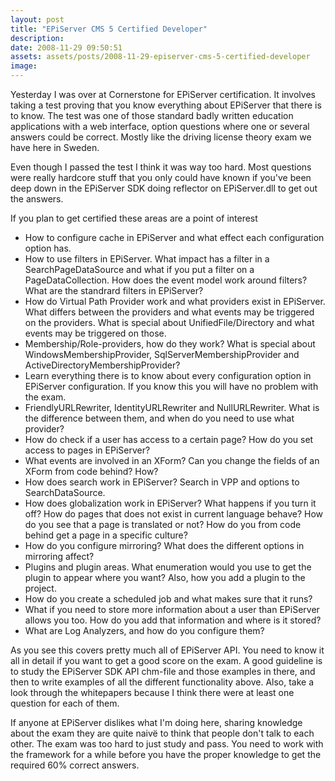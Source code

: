 ```yaml
---
layout: post
title: "EPiServer CMS 5 Certified Developer"
description:
date: 2008-11-29 09:50:51
assets: assets/posts/2008-11-29-episerver-cms-5-certified-developer
image: 
---
```


Yesterday I was over at Cornerstone for EPiServer certification. It involves taking a test proving that you know everything about EPiServer that there is to know. The test was one of those standard badly written education applications with a web interface, option questions where one or several answers could be correct. Mostly like the driving license theory exam we have here in Sweden.

Even though I passed the test I think it was way too hard. Most questions were really hardcore stuff that you only could have known if you've been deep down in the EPiServer SDK doing reflector on EPiServer.dll to get out the answers.

If you plan to get certified these areas are a point of interest
<ul>
 <li>How to configure cache in EPiServer and what effect each configuration option has.</li>
 <li>How to use filters in EPiServer. What impact has a filter in a SearchPageDataSource and what if you put a filter on a PageDataCollection. How does the event model work around filters? What are the standrard filters in EPiServer?</li>
 <li>How do Virtual Path Provider work and what providers exist in EPiServer. What differs between the providers and what events may be triggered on the providers. What is special about UnifiedFile/Directory and what events may be triggered on those.</li>
 <li>Membership/Role-providers, how do they work? What is special about WindowsMembershipProvider, SqlServerMembershipProvider and ActiveDirectoryMembershipProvider?</li>
 <li>Learn everything there is to know about every configuration option in EPiServer configuration. If you know this you will have no problem with the exam.</li>
 <li>FriendlyURLRewriter, IdentityURLRewriter and NullURLRewriter. What is the difference between them, and when do you need to use what provider?</li>
 <li>How do check if a user has access to a certain page? How do you set access to pages in EPiServer?</li>
 <li>What events are involved in an XForm? Can you change the fields of an XForm from code behind? How?</li>
 <li>How does search work in EPiServer? Search in VPP and options to SearchDataSource.</li>
 <li>How does globalization work in EPiServer? What happens if you turn it off? How do pages that does not exist in current language behave? How do you see that a page is translated or not? How do you from code behind get a page in a specific culture?</li>
 <li>How do you configure mirroring? What does the different options in mirroring affect?</li>
 <li>Plugins and plugin areas. What enumeration would you use to get the plugin to appear where you want? Also, how you add a plugin to the project.</li>
 <li>How do you create a scheduled job and what makes sure that it runs?</li>
 <li>What if you need to store more information about a user than EPiServer allows you too. How do you add that information and where is it stored?</li>
 <li>What are Log Analyzers, and how do you configure them?</li>
</ul>
As you see this covers pretty much all of EPiServer API. You need to know it all in detail if you want to get a good score on the exam. A good guideline is to study the EPiServer SDK API chm-file and those examples in there, and then to write examples of all the different functionality above. Also, take a look through the whitepapers because I think there were at least one question for each of them.

 

If anyone at EPiServer dislikes what I'm doing here, sharing knowledge about the exam they are quite naivë to think that people don't talk to each other. The exam was too hard to just study and pass. You need to work with the framework for a while before you have the proper knowledge to get the required 60% correct answers.
